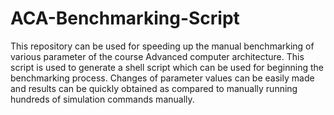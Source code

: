 # ACA-Benchmarking-Script
This repository can be used for speeding up the manual benchmarking of various parameter of the course Advanced computer architecture.
This script is used to generate a shell script which can be used for beginning the benchmarking process.
Changes of parameter values can be easily made and results can be quickly obtained as compared to manually running hundreds of simulation commands manually.
